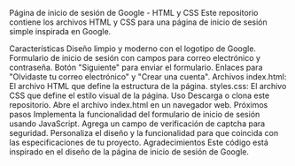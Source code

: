 
Página de inicio de sesión de Google - HTML y CSS
Este repositorio contiene los archivos HTML y CSS para una página de inicio de sesión simple inspirada en Google.

Características
Diseño limpio y moderno con el logotipo de Google.
Formulario de inicio de sesión con campos para correo electrónico y contraseña.
Botón "Siguiente" para enviar el formulario.
Enlaces para "Olvidaste tu correo electrónico" y "Crear una cuenta".
Archivos
index.html: El archivo HTML que define la estructura de la página.
styles.css: El archivo CSS que define el estilo visual de la página.
Uso
Descarga o clona este repositorio.
Abre el archivo index.html en un navegador web.
Próximos pasos
Implementa la funcionalidad del formulario de inicio de sesión usando JavaScript.
Agrega un campo de verificación de captcha para seguridad.
Personaliza el diseño y la funcionalidad para que coincida con las especificaciones de tu proyecto.
Agradecimientos
Este código está inspirado en el diseño de la página de inicio de sesión de Google.
